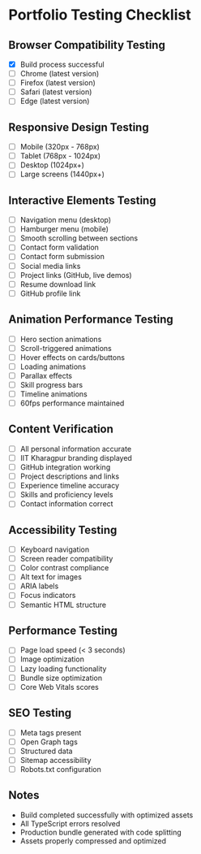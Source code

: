# Portfolio Testing Checklist

## Browser Compatibility Testing
- [x] Build process successful
- [ ] Chrome (latest version)
- [ ] Firefox (latest version) 
- [ ] Safari (latest version)
- [ ] Edge (latest version)

## Responsive Design Testing
- [ ] Mobile (320px - 768px)
- [ ] Tablet (768px - 1024px)
- [ ] Desktop (1024px+)
- [ ] Large screens (1440px+)

## Interactive Elements Testing
- [ ] Navigation menu (desktop)
- [ ] Hamburger menu (mobile)
- [ ] Smooth scrolling between sections
- [ ] Contact form validation
- [ ] Contact form submission
- [ ] Social media links
- [ ] Project links (GitHub, live demos)
- [ ] Resume download link
- [ ] GitHub profile link

## Animation Performance Testing
- [ ] Hero section animations
- [ ] Scroll-triggered animations
- [ ] Hover effects on cards/buttons
- [ ] Loading animations
- [ ] Parallax effects
- [ ] Skill progress bars
- [ ] Timeline animations
- [ ] 60fps performance maintained

## Content Verification
- [ ] All personal information accurate
- [ ] IIT Kharagpur branding displayed
- [ ] GitHub integration working
- [ ] Project descriptions and links
- [ ] Experience timeline accuracy
- [ ] Skills and proficiency levels
- [ ] Contact information correct

## Accessibility Testing
- [ ] Keyboard navigation
- [ ] Screen reader compatibility
- [ ] Color contrast compliance
- [ ] Alt text for images
- [ ] ARIA labels
- [ ] Focus indicators
- [ ] Semantic HTML structure

## Performance Testing
- [ ] Page load speed (< 3 seconds)
- [ ] Image optimization
- [ ] Lazy loading functionality
- [ ] Bundle size optimization
- [ ] Core Web Vitals scores

## SEO Testing
- [ ] Meta tags present
- [ ] Open Graph tags
- [ ] Structured data
- [ ] Sitemap accessibility
- [ ] Robots.txt configuration

## Notes
- Build completed successfully with optimized assets
- All TypeScript errors resolved
- Production bundle generated with code splitting
- Assets properly compressed and optimized